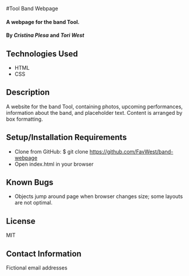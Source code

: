#Tool Band Webpage

#### A webpage for the band Tool.

#### By _**Cristina Plesa**_ and _**Tori West**_

## Technologies Used

* HTML
* CSS

## Description
A website for the band Tool, containing photos, upcoming performances, information about the band, and placeholder text. Content is arranged by box formatting.

## Setup/Installation Requirements

* Clone from GitHub: $ git clone https://github.com/FavWest/band-webpage
* Open index.html in your browser

## Known Bugs

* Objects jump around page when browser changes size; some layouts are not optimal.

## License

MIT

## Contact Information

Fictional email addresses